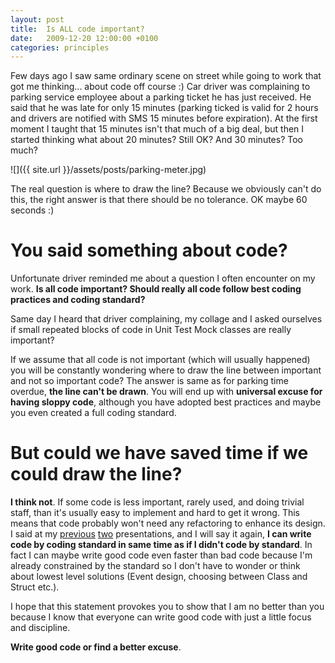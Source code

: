 ```yaml
---
layout: post
title:  Is ALL code important?
date:   2009-12-20 12:00:00 +0100
categories: principles
---
```


Few days ago I saw same ordinary scene on street while going to work that got me thinking... about code off course :) Car driver was complaining to parking service employee about a parking ticket he has just received. He said that he was late for only 15 minutes (parking ticked is valid for 2 hours and drivers are notified with SMS 15 minutes before expiration). At the first moment I taught that 15 minutes isn't that much of a big deal, but then I started thinking what about 20 minutes? Still OK? And 30 minutes? Too much?

![]({{ site.url }}/assets/posts/parking-meter.jpg)

The real question is where to draw the line? Because we obviously can't do this, the right answer is that there should be no tolerance. OK maybe 60 seconds :)

# You said something about code?

Unfortunate driver reminded me about a question I often encounter on my work. **Is all code important? Should really all code follow best coding practices and coding standard?**

Same day I heard that driver complaining, my collage and I asked ourselves if small repeated blocks of code in Unit Test Mock classes are really important?  

If we assume that all code is not important (which will usually happened) you will be constantly wondering where to draw the line between important and not so important code? The answer is same as for parking time overdue, **the line can't be drawn**. You will end up with **universal excuse for having sloppy code**, although you have adopted best practices and maybe you even created a full coding standard.

# But could we have saved time if we could draw the line?

**I think not**. If some code is less important, rarely used, and doing trivial staff, than it's usually easy to implement and hard to get it wrong. This means that code probably won't need any refactoring to enhance its design. I said at my [previous](http://www.vukoje.net/post/2009/11/18/Sinergija-2009-Belgrade.aspx) [two](http://www.vukoje.net/post/2009/10/01/Presentation-Coding-Standard-and-Code-Review.aspx) presentations, and I will say it again, **I can write code by coding standard in same time as if I didn't code by standard**. In fact I can maybe write good code even faster than bad code because I'm already constrained by the standard so I don't have to wonder or think about lowest level solutions (Event design, choosing between Class and Struct etc.).

I hope that this statement provokes you to show that I am no better than you because I know that everyone can write good code with just a little focus and discipline.

**Write good code or find a better excuse**.